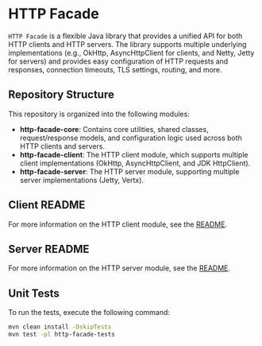 # HTTP Facade

`HTTP Facade` is a flexible Java library that provides a unified API for both HTTP clients and HTTP servers. The library supports multiple underlying implementations (e.g., OkHttp, AsyncHttpClient for clients, and Netty, Jetty for servers) and provides easy configuration of HTTP requests and responses, connection timeouts, TLS settings, routing, and more.

## Repository Structure

This repository is organized into the following modules:

- **http-facade-core**: Contains core utilities, shared classes, request/response models, and configuration logic used across both HTTP clients and servers.
- **http-facade-client**: The HTTP client module, which supports multiple client implementations (OkHttp, AsyncHttpClient, and JDK HttpClient).
- **http-facade-server**: The HTTP server module, supporting multiple server implementations (Jetty, Vertx).

## Client README

For more information on the HTTP client module, see the [README](http-facade-client/README.md).

## Server README

For more information on the HTTP server module, see the [README](http-facade-server/README.md).

## Unit Tests

To run the tests, execute the following command:

```bash
mvn clean install -DskipTests
mvn test -pl http-facade-tests
```
